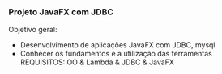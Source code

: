 ### Projeto JavaFX com JDBC

Objetivo geral:

- Desenvolvimento de aplicações JavaFX com JDBC, mysql
- Conhecer os fundamentos e a utilização das ferramentas    
  REQUISITOS: OO & Lambda & JDBC & JavaFX 
